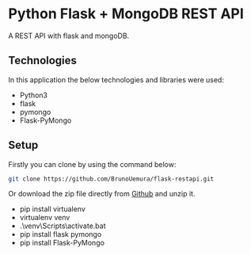 # Python Flask + MongoDB REST API

A REST API with flask and mongoDB.

## Technologies

In this application the below technologies and libraries were used:

- Python3
- flask
- pymongo
- Flask-PyMongo

## Setup

Firstly you can clone by using the command below:

```bash
git clone https://github.com/BrunoUemura/flask-restapi.git
```

Or download the zip file directly from [Github](https://github.com/BrunoUemura/flask-restapi/archive/master.zip) and unzip it.

- pip install virtualenv
- virtualenv venv
- .\venv\Scripts\activate.bat
- pip install flask pymongo
- pip install Flask-PyMongo
